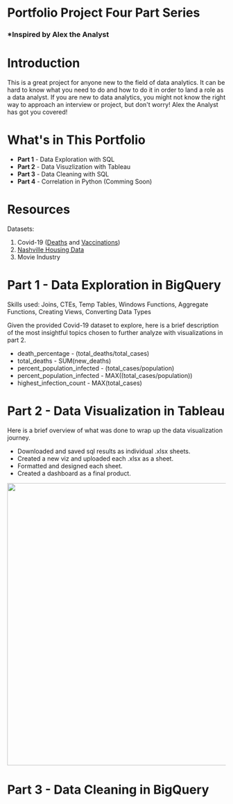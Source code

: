 # Portfolio Project Four Part Series 
### *Inspired by Alex the Analyst

# Introduction
This is a great project for anyone new to the field of data analytics. It can be hard to know what you need to do and how to do it in order to land a role as a data analyst. If you are new to data analytics, you might not know the right way to approach an interview or project, but don't worry! Alex the Analyst has got you covered! 

# What's in This Portfolio
* **Part 1** - Data Exploration with SQL
* **Part 2** - Data Visuzlization with Tableau
* **Part 3** - Data Cleaning with SQL
* **Part 4** - Correlation in Python (Comming Soon)

# Resources
Datasets:
1. Covid-19 ([Deaths](https://www.youtube.com/redirect?event=video_description&redir_token=QUFFLUhqbUFBZ1EzQWRDYTZIVWNodm5hQ2lsV2pnXzJnZ3xBQ3Jtc0trX3BKaF90akFUcEotckZmTWpVS1NmdGhRZmZ4dlQ4Wjk3OXZoVGE0X1BfVlhMOTNGQjA2ZzlOd3F1YkFnU2UtOW43TG43MGVWSVBka1VDdjZXWnh4dU0xdEZmd1gwODNhRDhKeWxaaGRjcjBJa2x6SQ&q=https%3A%2F%2Fgithub.com%2FAlexTheAnalyst%2FPortfolioProjects%2Fblob%2Fmain%2FCovidDeaths.xlsx&v=qfyynHBFOsM) and [Vaccinations](https://www.youtube.com/redirect?event=video_description&redir_token=QUFFLUhqbXZycVpYM09UeF9oaFZXbHVlR1pVaFhiekhlZ3xBQ3Jtc0tuSkpRLWQ3TW5vN1k1OFYxc05SaHFvTkRJUXZic0JoT0x2Y3BmR1E0TDk3ZjFVNlRGYm05OUIwZm1uREVDNzZhNjZQYnRpczdSTjZHbDdwamJWaVI3alY1Tmk2S2pITXA0QlNEWUZLUUVzaF81SlJnTQ&q=https%3A%2F%2Fgithub.com%2FAlexTheAnalyst%2FPortfolioProjects%2Fblob%2Fmain%2FCovidVaccinations.xlsx&v=qfyynHBFOsM))
2. [Nashville Housing Data](https://github.com/AlexTheAnalyst/PortfolioProjects/blob/main/Nashville%20Housing%20Data%20for%20Data%20Cleaning.xlsx)
3. Movie Industry

# Part 1 - Data Exploration in BigQuery

Skills used: Joins, CTEs, Temp Tables, Windows Functions, Aggregate Functions, Creating Views, Converting Data Types

Given the provided Covid-19 dataset to explore, here is a brief description of the most insightful topics chosen to further analyze with visualizations in part 2.

* death_percentage - (total_deaths/total_cases)
* total_deaths - SUM(new_deaths)
* percent_population_infected - (total_cases/population)
* percent_population_infected - MAX((total_cases/population))
* highest_infection_count - MAX(total_cases)

# Part 2 - Data Visualization in Tableau

Here is a brief overview of what was done to wrap up the data visualization journey.

* Downloaded and saved sql results as individual .xlsx sheets.
* Created a new viz and uploaded each .xlsx as a sheet.
* Formatted and designed each sheet.
* Created a dashboard as a final product.

<div align="center">
  <img src="https://user-images.githubusercontent.com/105527562/175824796-e8a93d18-274a-4e7d-9df8-fcc7d67d4712.png" width="650"/>
</div>

# Part 3 - Data Cleaning in BigQuery








